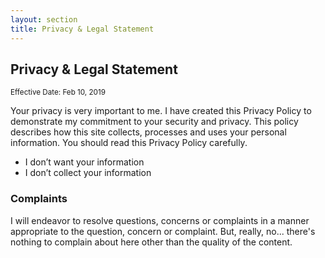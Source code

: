 ```yaml
---
layout: section
title: Privacy & Legal Statement
---
```


## Privacy & Legal Statement

<small>Effective Date: Feb 10, 2019</small>

Your privacy is very important to me. I have created this Privacy Policy to demonstrate my commitment to your security and privacy. This policy describes how this site collects, processes and uses your personal information. You should read this Privacy Policy carefully.

- I don’t want your information
- I don’t collect your information

### Complaints

I will endeavor to resolve questions, concerns or complaints in a manner appropriate to the question, concern or complaint. But, really, no... there's nothing to complain about here other than the quality of the content.
